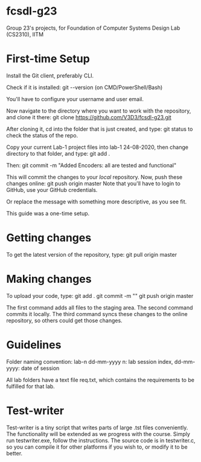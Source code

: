 # fcsdl-g23
Group 23's projects, for Foundation of Computer Systems Design Lab (CS2310), IITM

# First-time Setup
Install the Git client, preferably CLI.

Check if it is installed: git --version (on CMD/PowerShell/Bash)

You'll have to configure your username and user email.

Now navigate to the directory where you want to work with the repository, and clone it there:
git clone https://github.com/V3D3/fcsdl-g23.git

After cloning it, cd into the folder that is just created, and type:
git status
to check the status of the repo.

Copy your current Lab-1 project files into lab-1 24-08-2020, then change directory to that folder, and type:
git add .

Then:
git commit -m "Added Encoders: all are tested and functional"

This will commit the changes to your *local* repository.
Now, push these changes online:
git push origin master
Note that you'll have to login to GitHub, use your GitHub credentials.

Or replace the message with something more descriptive, as you see fit.

This guide was a one-time setup.

# Getting changes
To get the latest version of the repository, type:
git pull origin master

# Making changes
To upload your code, type:
git add .
git commit -m "<Enter your commit message here>"
git push origin master

The first command adds all files to the staging area.
The second command commits it locally.
The third command syncs these changes to the online repository, so others could get those changes.

# Guidelines
Folder naming convention:
lab-n dd-mm-yyyy
n: lab session index, dd-mm-yyyy: date of session

All lab folders have a text file req.txt, which contains the requirements to be fulfilled for that lab.

# Test-writer
Test-writer is a tiny script that writes parts of large .tst files conveniently. The functionality will be extended as we progress with the course.
Simply run testwriter.exe, follow the instructions. The source code is in testwriter.c, so you can compile it for other platforms if you wish to, or modify it to be better.
